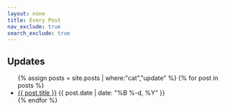 ```yaml
---
layout: none
title: Every Post
nav_exclude: true
search_exclude: true
---
```


<div id="full">
<h2>Updates</h2>
<ul class="posts">
    {% assign posts = site.posts | where:"cat","update" %}
    {% for post in posts %}
        <li class="posts">
            <a href="{{ post.url }}">{{ post.title }}</a>
            <time class="publish-date" datetime="{{ post.date | date: '%F' }}">
                {{ post.date | date: "%B %-d, %Y" }}
            </time>
        </li>
    {% endfor %}
</ul>
</div>
